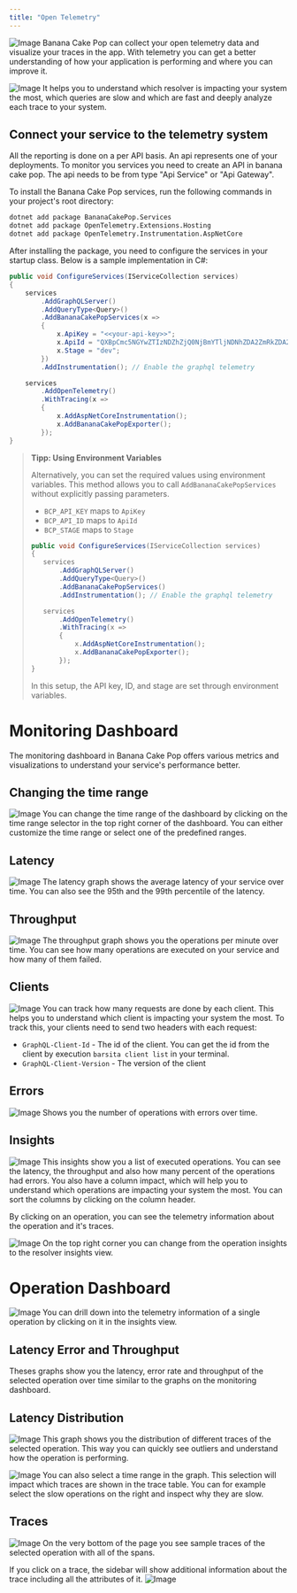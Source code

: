 ```yaml
---
title: "Open Telemetry"
---
```


![Image](images/telemetry-0.png)
Banana Cake Pop can collect your open telemetry data and visualize your traces in the app. 
With telemetry you can get a better understanding of how your application is performing and where you can improve it.

![Image](images/telemetry-1.png)
It helps you to understand which resolver is impacting your system the most, which queries are slow and which are fast and deeply analyze each trace to your system.

## Connect your service to the telemetry system

All the reporting is done on a per API basis. An api represents one of your deployments. To monitor you services you need to create an API in banana cake pop.
The api needs to be from type "Api Service" or "Api Gateway".

To install the Banana Cake Pop services, run the following commands in your project's root directory:

```bash
dotnet add package BananaCakePop.Services
dotnet add package OpenTelemetry.Extensions.Hosting
dotnet add package OpenTelemetry.Instrumentation.AspNetCore
```

After installing the package, you need to configure the services in your startup class. Below is a sample implementation in C#:

```csharp
public void ConfigureServices(IServiceCollection services)
{
    services
        .AddGraphQLServer()
        .AddQueryType<Query>()
        .AddBananaCakePopServices(x => 
        {
            x.ApiKey = "<<your-api-key>>";
            x.ApiId = "QXBpCmc5NGYwZTIzNDZhZjQ0NjBmYTljNDNhZDA2ZmRkZDA2Ng==";
            x.Stage = "dev";
        })                
        .AddInstrumentation(); // Enable the graphql telemetry

    services
        .AddOpenTelemetry()
        .WithTracing(x =>
        {
            x.AddAspNetCoreInstrumentation();
            x.AddBananaCakePopExporter();
        });
}
```

> **Tipp: Using Environment Variables**
>
> Alternatively, you can set the required values using environment variables. This method allows you to call `AddBananaCakePopServices` without explicitly passing parameters.
>- `BCP_API_KEY` maps to `ApiKey`
>- `BCP_API_ID` maps to `ApiId`
>- `BCP_STAGE` maps to `Stage`
>```csharp
>public void ConfigureServices(IServiceCollection services)
>{
>    services
>        .AddGraphQLServer()
>        .AddQueryType<Query>()
>        .AddBananaCakePopServices() 
>        .AddInstrumentation(); // Enable the graphql telemetry
>
>    services
>        .AddOpenTelemetry()
>        .WithTracing(x =>
>        {
>            x.AddAspNetCoreInstrumentation();
>            x.AddBananaCakePopExporter();
>        });
>}
>```
>In this setup, the API key, ID, and stage are set through environment variables.


# Monitoring Dashboard
The monitoring dashboard in Banana Cake Pop offers various metrics and visualizations to understand your service's performance better.

## Changing the time range
![Image](images/telemetry-2.png)
You can change the time range of the dashboard by clicking on the time range selector in the top right corner of the dashboard. 
You can either customize the time range or select one of the predefined ranges.

## Latency
![Image](images/telemetry-3.png)
The latency graph shows the average latency of your service over time. You can also see the 95th and the 99th percentile of the latency.

## Throughput
![Image](images/telemetry-4.png)
The throughput graph shows you the operations per minute over time. You can see how many operations are executed on your service and how many of them failed.

## Clients
![Image](images/telemetry-5.png)
You can track how many requests are done by each client. This helps you to understand which client is impacting your system the most.
To track this, your clients need to send two headers with each request:

- `GraphQL-Client-Id` - The id of the client. You can get the id from the client by execution `barsita client list` in your terminal.
- `GraphQL-Client-Version` - The version of the client

## Errors
![Image](images/telemetry-6.png)
Shows you the number of operations with errors over time.

## Insights
![Image](images/telemetry-7.png)
This insights show you a list of executed operations. You can see the latency, the throughput and also how many percent of the operations had errors. You also have a column impact, which will help you to understand which operations are impacting your system the most.  You can sort the columns by clicking on the column header. 

By clicking on an operation, you can see the telemetry information about the operation and it's traces.

![Image](images/telemetry-8.png)
On the top right corner you can change from the operation insights to the resolver insights view.

# Operation Dashboard
![Image](images/telemetry-9.png)
You can drill down into the telemetry information of a single operation by clicking on it in the insights view.

## Latency Error and Throughput
Theses graphs show you the latency, error rate and throughput of the selected operation over time similar to the graphs on the monitoring dashboard.

## Latency Distribution
![Image](images/telemetry-10.png)
This graph shows you the distribution of different traces of the selected operation. This way you can quickly see outliers and understand how the operation is performing.

![Image](images/telemetry-11.png)
You can also select a time range in the graph. This selection will impact which traces are shown in the trace table. You can for example select the slow operations on the right and inspect why they are slow.

## Traces
![Image](images/telemetry-12.png)
On the very bottom of the page you see sample traces of the selected operation with all of the spans. 

If you click on a trace, the sidebar will show additional information about the trace including all the attributes of it.
![Image](images/telemetry-13.png)
